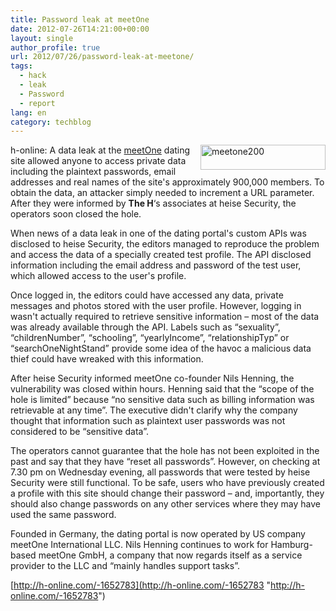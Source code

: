 ```yaml
---
title: Password leak at meetOne
date: 2012-07-26T14:21:00+00:00
layout: single
author_profile: true
url: 2012/07/26/password-leak-at-meetone/
tags:
  - hack
  - leak
  - Password
  - report
lang: en
category: techblog
---
```

<a href="http://lh5.ggpht.com/-zKsyHPDHvv0/UBFLPzocjUI/AAAAAAAAGm8/1Jk8ivb-Egg/s1600-h/meetone200%25255B2%25255D.png" target="_blank"><img title="meetone200" border="0" alt="meetone200" align="right" src="http://lh3.ggpht.com/-RbdlT_F7rhI/UBFLWOY99VI/AAAAAAAAGnE/g3dX84g8R5Y/meetone200_thumb.png?imgmax=800" width="200" height="40" /></a>h-online: A data leak at the [meetOne](http://de.meetone.com/) dating site allowed anyone to access private data including the plaintext passwords, email addresses and real names of the site's approximately 900,000 members. To obtain the data, an attacker simply needed to increment a URL parameter. After they were informed by **The H**&#8216;s associates at heise Security, the operators soon closed the hole. 

When news of a data leak in one of the dating portal's custom APIs was disclosed to heise Security, the editors managed to reproduce the problem and access the data of a specially created test profile. The API disclosed information including the email address and password of the test user, which allowed access to the user's profile. 

Once logged in, the editors could have accessed any data, private messages and photos stored with the user profile. However, logging in wasn't actually required to retrieve sensitive information – most of the data was already available through the API. Labels such as “sexuality”, “childrenNumber”, “schooling”, “yearlyIncome”, “relationshipTyp” or “searchOneNightStand” provide some idea of the havoc a malicious data thief could have wreaked with this information. 

After heise Security informed meetOne co-founder Nils Henning, the vulnerability was closed within hours. Henning said that the “scope of the hole is limited” because “no sensitive data such as billing information was retrievable at any time”. The executive didn't clarify why the company thought that information such as plaintext user passwords was not considered to be “sensitive data”. 

The operators cannot guarantee that the hole has not been exploited in the past and say that they have “reset all passwords”. However, on checking at 7.30 pm on Wednesday evening, all passwords that were tested by heise Security were still functional. To be safe, users who have previously created a profile with this site should change their password – and, importantly, they should also change passwords on any other services where they may have used the same password. 

Founded in Germany, the dating portal is now operated by US company meetOne International LLC. Nils Henning continues to work for Hamburg-based meetOne GmbH, a company that now regards itself as a service provider to the LLC and “mainly handles support tasks”. 

[http://h-online.com/-1652783](http://h-online.com/-1652783 "http://h-online.com/-1652783")
